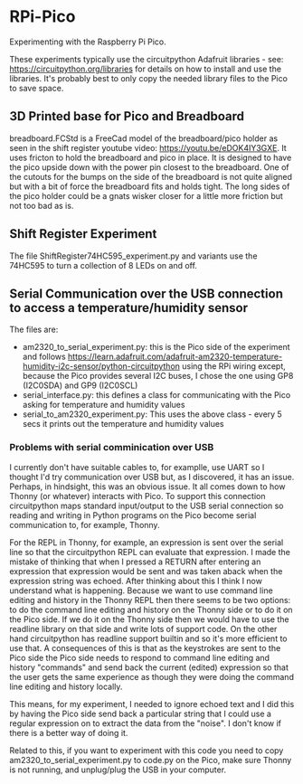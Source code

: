 # RPi-Pico
Experimenting with the Raspberry Pi Pico.

These experiments typically use the circuitpython Adafruit libraries - see: https://circuitpython.org/libraries for details on how to install and use the libraries. It's probably best to only copy the needed library files to the Pico to save space.

## 3D Printed base for Pico and Breadboard
breadboard.FCStd is a FreeCad model of the breadboard/pico holder as seen in the shift register youtube video: https://youtu.be/eDOK4IY3GXE. It uses fricton to hold the breadboard and pico in place. It is designed to have the pico upside down with the power pin closest to the breadboard. One of the cutouts for the bumps on the side of the breadboard is not quite aligned but with a bit of force the breadboard fits and holds tight. The long sides of the pico holder could be a gnats wisker closer for a little more friction but not too bad as is.

## Shift Register Experiment
The file ShiftRegister74HC595_experiment.py and variants use the 74HC595 to turn a collection of 8 LEDs on and off.
 
## Serial Communication over the USB connection to access a temperature/humidity sensor
The files are:
- am2320_to_serial_experiment.py: this is the Pico side of the experiment and follows https://learn.adafruit.com/adafruit-am2320-temperature-humidity-i2c-sensor/python-circuitpython using the RPi wiring except, because the Pico provides several I2C buses, I chose the one using GP8 (I2C0SDA) and GP9 (I2C0SCL)
- serial_interface.py: this defines a class for communicating with the Pico asking for temperature and humidity values
- serial_to_am2320_experiment.py: This uses the above class - every 5 secs it prints out the temperature and humidity values

### Problems with serial comminication over USB
I currently don't have suitable cables to, for examplle, use UART so I thought I'd try communication over USB but, as I discovered, it has an issue. Perhaps, in hindsight, this was an obvious issue. It all comes down to how Thonny (or whatever) interacts with Pico. To support this connection circuitpython maps standard input/output to the USB serial connection so reading and writing in Python programs on the Pico become serial communication to, for example, Thonny.

For the REPL in Thonny, for example, an expression is sent over the serial line so that the circuitpython REPL can evaluate that expression. I made the mistake of thinking that when I pressed a RETURN after entering an expression that expression would be sent and was taken aback when the expression string was echoed.  After thinking about this I think I now understand what is happening. Because we want to use command line editing and history in the Thonny REPL then there seems to be two options: to do the command line editing and history on the Thonny side or to do it on the Pico side. If we do it on the Thonny side then we would have to use the readline library on that side and write lots of support code. On the other hand circuitpython has readline support builtin and so it's more efficient to use that. A consequences of this is that as the keystrokes are sent to the Pico side the Pico side needs to respond to command line editing and history "commands" and send back the current (edited) expression so that the user gets the same experience as though they were doing the command line editing and history locally.

This means, for my experiment, I needed to ignore echoed text and I did this by having the Pico side send back a particular string that I could use a regular expression on to extract the data from the "noise". I don't know if there is a better way of doing it.

Related to this, if you want to experiment with this code you need to copy am2320_to_serial_experiment.py to code.py on the Pico, make sure Thonny is not running, and unplug/plug the USB in your computer.
